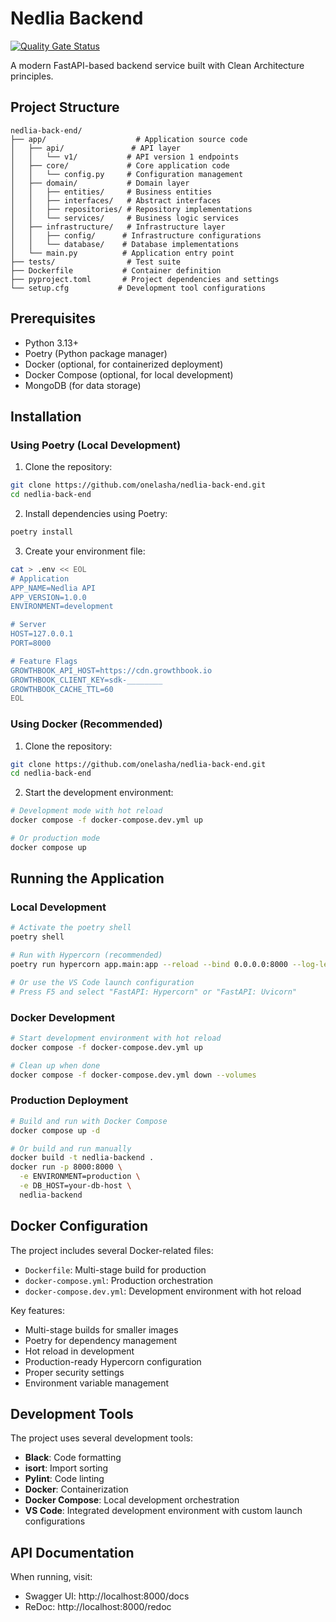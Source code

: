 # Nedlia Backend

[![Quality Gate Status](https://sonarcloud.io/api/project_badges/measure?project=onelasha_nedlia-back-end&metric=alert_status)](https://sonarcloud.io/summary/new_code?id=onelasha_nedlia-back-end)

A modern FastAPI-based backend service built with Clean Architecture principles.

## Project Structure

```
nedlia-back-end/
├── app/                    # Application source code
│   ├── api/               # API layer
│   │   └── v1/           # API version 1 endpoints
│   ├── core/             # Core application code
│   │   └── config.py     # Configuration management
│   ├── domain/           # Domain layer
│   │   ├── entities/     # Business entities
│   │   ├── interfaces/   # Abstract interfaces
│   │   ├── repositories/ # Repository implementations
│   │   └── services/     # Business logic services
│   ├── infrastructure/   # Infrastructure layer
│   │   ├── config/      # Infrastructure configurations
│   │   └── database/    # Database implementations
│   └── main.py          # Application entry point
├── tests/                # Test suite
├── Dockerfile           # Container definition
├── pyproject.toml       # Project dependencies and settings
└── setup.cfg           # Development tool configurations
```

## Prerequisites

- Python 3.13+
- Poetry (Python package manager)
- Docker (optional, for containerized deployment)
- Docker Compose (optional, for local development)
- MongoDB (for data storage)

## Installation

### Using Poetry (Local Development)

1. Clone the repository:
```bash
git clone https://github.com/onelasha/nedlia-back-end.git
cd nedlia-back-end
```

2. Install dependencies using Poetry:
```bash
poetry install
```

3. Create your environment file:
```bash
cat > .env << EOL
# Application
APP_NAME=Nedlia API
APP_VERSION=1.0.0
ENVIRONMENT=development

# Server
HOST=127.0.0.1
PORT=8000

# Feature Flags
GROWTHBOOK_API_HOST=https://cdn.growthbook.io
GROWTHBOOK_CLIENT_KEY=sdk-________
GROWTHBOOK_CACHE_TTL=60
EOL
```

### Using Docker (Recommended)

1. Clone the repository:
```bash
git clone https://github.com/onelasha/nedlia-back-end.git
cd nedlia-back-end
```

2. Start the development environment:
```bash
# Development mode with hot reload
docker compose -f docker-compose.dev.yml up

# Or production mode
docker compose up
```

## Running the Application

### Local Development

```bash
# Activate the poetry shell
poetry shell

# Run with Hypercorn (recommended)
poetry run hypercorn app.main:app --reload --bind 0.0.0.0:8000 --log-level DEBUG

# Or use the VS Code launch configuration
# Press F5 and select "FastAPI: Hypercorn" or "FastAPI: Uvicorn"
```

### Docker Development

```bash
# Start development environment with hot reload
docker compose -f docker-compose.dev.yml up

# Clean up when done
docker compose -f docker-compose.dev.yml down --volumes
```

### Production Deployment

```bash
# Build and run with Docker Compose
docker compose up -d

# Or build and run manually
docker build -t nedlia-backend .
docker run -p 8000:8000 \
  -e ENVIRONMENT=production \
  -e DB_HOST=your-db-host \
  nedlia-backend
```

## Docker Configuration

The project includes several Docker-related files:

- `Dockerfile`: Multi-stage build for production
- `docker-compose.yml`: Production orchestration
- `docker-compose.dev.yml`: Development environment with hot reload

Key features:
- Multi-stage builds for smaller images
- Poetry for dependency management
- Hot reload in development
- Production-ready Hypercorn configuration
- Proper security settings
- Environment variable management

## Development Tools

The project uses several development tools:

- **Black**: Code formatting
- **isort**: Import sorting
- **Pylint**: Code linting
- **Docker**: Containerization
- **Docker Compose**: Local development orchestration
- **VS Code**: Integrated development environment with custom launch configurations

## API Documentation

When running, visit:
- Swagger UI: http://localhost:8000/docs
- ReDoc: http://localhost:8000/redoc
